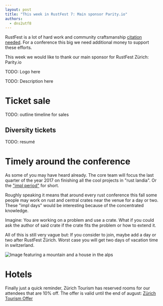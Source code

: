 ```yaml
---
layout: post
title: "This week in RustFest 7: Main sponsor Parity.io"
authors:
  - dns2utf8
---
```


RustFest is a lot of hard work and community craftsmanship [citation needed](#).
For a conference this big we need additional money to support these efforts.

This week we would like to thank our main sponsor for RustFest Zürich: Parity.io

TODO: Logo here

TODO: Description here

# Ticket sale

TODO: outline timeline for sales

## Diversity tickets

TODO: resumé

# Timely around the conference

As some of you may have heard already. 
The core team will focus the last quarter of the year 2017 on finishing all the cool projects in "rust landia".
Or the ["impl period"](https://internals.rust-lang.org/t/announcing-the-impl-period-sep-18-dec-17/5676) for short.

Roughly speaking it means that around every rust conference this fall some people may work on rust and central crates near the venue for a day or two.
These "impl days" would be interesting because of the concentrated knowledge.

Imagine: You are working on a problem and use a crate.
What if you could ask the author of said crate if the crate fits the problem or how to extend it.

All of this is still very vague but: If you consider to join, maybe add a day or two after RustFest Zürich.
Worst case you will get two days of vacation time in switzerland.

![Image featuring a mountain and a house in the alps](http://www.fotos.sc/img2/u/ohara62/h/Berge__Wolken__Sonne_.jpg)

# Hotels

Finally just a quick reminder, Zürich Tourism has reserved rooms for our attendees that are 10% off.
The offer is valid until the end of august: [Zürich Tourism Offer](https://www.zuerich.com/en/visit/rustfest-zuerich)
